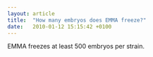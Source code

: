 ```yaml
---
layout: article
title:  "How many embryos does EMMA freeze?"
date:   2010-01-12 15:15:42 +0100
---
```


EMMA freezes at least 500 embryos per strain.